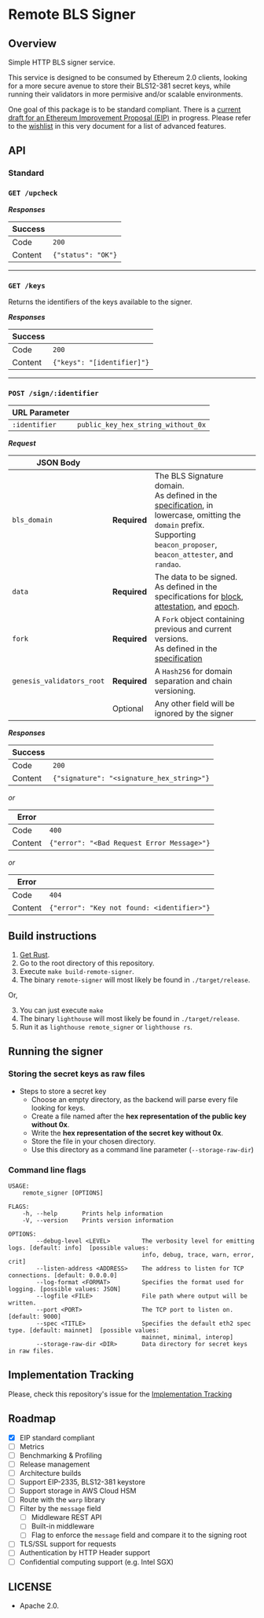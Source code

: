 # Remote BLS Signer

## Overview

Simple HTTP BLS signer service.

This service is designed to be consumed by Ethereum 2.0 clients, looking for a more secure avenue to store their BLS12-381 secret keys, while running their validators in more permisive and/or scalable environments.

One goal of this package is to be standard compliant. There is a [current draft for an Ethereum Improvement Proposal (EIP)](https://github.com/ethereum/EIPs/blob/master/EIPS/eip-3030.md) in progress. Please refer to the [wishlist](#wishlist--roadmap) in this very document for a list of advanced features.

## API

### Standard

### `GET /upcheck`

_**Responses**_

Success | <br>
--- | ---
Code | `200`
Content | `{"status": "OK"}`

---

### `GET /keys`

Returns the identifiers of the keys available to the signer.

_**Responses**_

Success | <br>
--- | ---
Code | `200`
Content | `{"keys": "[identifier]"}`

---

### `POST /sign/:identifier`

URL Parameter | <br>
--- | ---
`:identifier` | `public_key_hex_string_without_0x`

_**Request**_

JSON Body | <br> | <br>
--- | --- | ---
`bls_domain` | **Required** | The BLS Signature domain.<br>As defined in the [specification](https://github.com/ethereum/eth2.0-specs/blob/dev/specs/phase0/beacon-chain.md#domain-types), in lowercase, omitting the `domain` prefix.<br>Supporting `beacon_proposer`, `beacon_attester`, and `randao`.
`data` | **Required** | The data to be signed.<br>As defined in the specifications for [block](https://github.com/ethereum/eth2.0-APIs/blob/master/types/block.yaml), [attestation](https://github.com/ethereum/eth2.0-APIs/blob/master/types/attestation.yaml), and [epoch](https://github.com/ethereum/eth2.0-APIs/blob/master/types/misc.yaml).
`fork` | **Required** | A `Fork` object containing previous and current versions.<br>As defined in the [specification](https://github.com/ethereum/eth2.0-APIs/blob/master/types/misc.yaml)
`genesis_validators_root` | **Required** | A `Hash256` for domain separation and chain versioning.
<br> | Optional | Any other field will be ignored by the signer

_**Responses**_

Success | <br>
--- | ---
Code |  `200`
Content | `{"signature": "<signature_hex_string>"}`

_or_

Error | <br>
--- | ---
Code |  `400`
Content | `{"error": "<Bad Request Error Message>"}`

_or_

Error | <br>
--- | ---
Code |  `404`
Content | `{"error": "Key not found: <identifier>"}`

## Build instructions

1. [Get Rust](https://www.rust-lang.org/learn/get-started).
2. Go to the root directory of this repository.
3. Execute `make build-remote-signer`.
4. The binary `remote-signer` will most likely be found in `./target/release`.

Or,

3. You can just execute `make`
4. The binary `lighthouse` will most likely be found in `./target/release`.
5. Run it as `lighthouse remote_signer` or `lighthouse rs`.

## Running the signer

### Storing the secret keys as raw files

* Steps to store a secret key
  * Choose an empty directory, as the backend will parse every file looking for keys.
  * Create a file named after the **hex representation of the public key without 0x**.
  * Write the **hex representation of the secret key without 0x**.
  * Store the file in your chosen directory.
  * Use this directory as a command line parameter (`--storage-raw-dir`)

### Command line flags

```
USAGE:
    remote_signer [OPTIONS]

FLAGS:
    -h, --help       Prints help information
    -V, --version    Prints version information

OPTIONS:
        --debug-level <LEVEL>         The verbosity level for emitting logs. [default: info]  [possible values:
                                      info, debug, trace, warn, error, crit]
        --listen-address <ADDRESS>    The address to listen for TCP connections. [default: 0.0.0.0]
        --log-format <FORMAT>         Specifies the format used for logging. [possible values: JSON]
        --logfile <FILE>              File path where output will be written.
        --port <PORT>                 The TCP port to listen on. [default: 9000]
        --spec <TITLE>                Specifies the default eth2 spec type. [default: mainnet]  [possible values:
                                      mainnet, minimal, interop]
        --storage-raw-dir <DIR>       Data directory for secret keys in raw files.
```

## Implementation Tracking

Please, check this repository's issue for the [Implementation Tracking](https://github.com/sigp/rust-bls-remote-signer/issues/1)

## Roadmap

- [X] EIP standard compliant
- [ ] Metrics
- [ ] Benchmarking & Profiling
- [ ] Release management
- [ ] Architecture builds
- [ ] Support EIP-2335, BLS12-381 keystore
- [ ] Support storage in AWS Cloud HSM
- [ ] Route with the `warp` library
- [ ] Filter by the `message` field
  - [ ] Middleware REST API
  - [ ] Built-in middleware
  - [ ] Flag to enforce the `message` field and compare it to the signing root
- [ ] TLS/SSL support for requests
- [ ] Authentication by HTTP Header support
- [ ] Confidential computing support (e.g. Intel SGX)

## LICENSE

* Apache 2.0.
